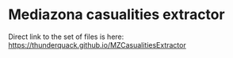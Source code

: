 # Mediazona casualities extractor

Direct link to the set of files is here: https://thunderquack.github.io/MZCasualitiesExtractor
